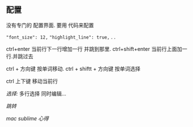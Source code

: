 ## 配置

没有专门的 配置界面.
要用 代码来配置

`"font_size": 12,`
`"highlight_line": true,`
.
.



ctrl+enter  当前行下一行增加一行 并跳到那里.
ctrl+shift+enter  当前行上面加一行.并跳过去


ctrl + 方向键          按单词移动.
ctrl + shiftt + 方向键  按单词选择


ctrl 上下键   移动当前行





*选择:* 
多行选择 同时编辑...




*跳转*








*mac sublime 心得*



